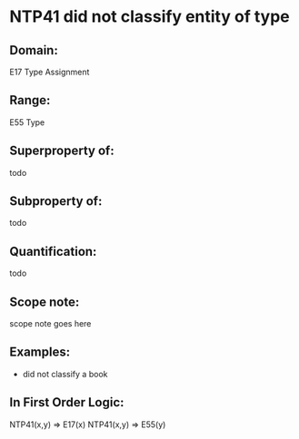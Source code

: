 # NTP41 did not classify entity of type

## Domain: 

E17 Type Assignment

## Range: 

E55 Type

## Superproperty of: 

todo

## Subproperty of: 

todo

## Quantification: 

todo

## Scope note: 

scope note goes here

## Examples: 

* did not classify a book

## In First Order Logic: 

NTP41(x,y) ⇒ E17(x)
NTP41(x,y) ⇒ E55(y)

